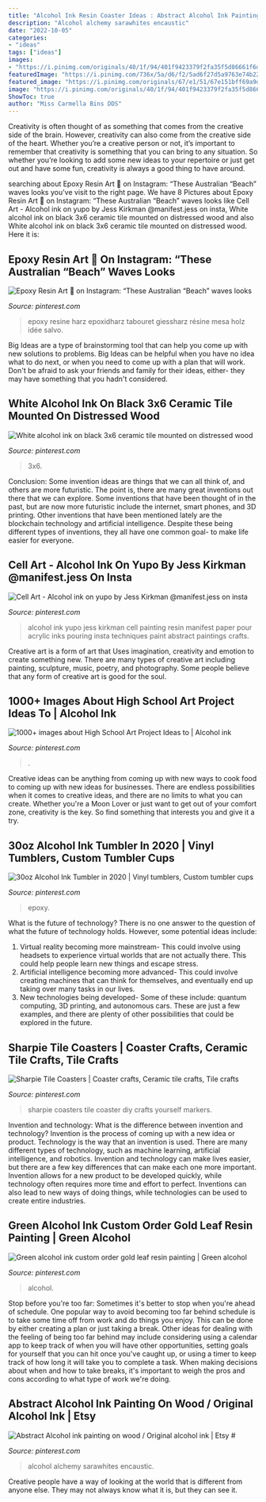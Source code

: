 ```yaml
---
title: "Alcohol Ink Resin Coaster Ideas : Abstract Alcohol Ink Painting On Wood / Original Alcohol Ink"
description: "Alcohol alchemy sarawhites encaustic"
date: "2022-10-05"
categories:
- "ideas"
tags: ["ideas"]
images:
- "https://i.pinimg.com/originals/40/1f/94/401f9423379f2fa35f5d86661f6d75c2.jpg"
featuredImage: "https://i.pinimg.com/736x/5a/d6/f2/5ad6f27d5a9763e74b22ae6acc237fa8.jpg"
featured_image: "https://i.pinimg.com/originals/67/e1/51/67e151bff69a9de365d548fed2c7901c.jpg"
image: "https://i.pinimg.com/originals/40/1f/94/401f9423379f2fa35f5d86661f6d75c2.jpg"
ShowToc: true
author: "Miss Carmella Bins DDS"
---
```



Creativity is often thought of as something that comes from the creative side of the brain. However, creativity can also come from the creative side of the heart. Whether you’re a creative person or not, it’s important to remember that creativity is something that you can bring to any situation. So whether you’re looking to add some new ideas to your repertoire or just get out and have some fun, creativity is always a good thing to have around.

	

		
searching about Epoxy Resin Art 🎨 on Instagram: “These Australian “Beach” waves looks you've visit to the right page. We have 8 Pictures about Epoxy Resin Art 🎨 on Instagram: “These Australian “Beach” waves looks like Cell Art - Alcohol ink on yupo by Jess Kirkman @manifest.jess on insta, White alcohol ink on black 3x6 ceramic tile mounted on distressed wood and also White alcohol ink on black 3x6 ceramic tile mounted on distressed wood. Here it is:
		
    
## Epoxy Resin Art 🎨 On Instagram: “These Australian “Beach” Waves Looks

<img loading=lazy src="https://i.pinimg.com/736x/5a/d6/f2/5ad6f27d5a9763e74b22ae6acc237fa8.jpg" onerror="this.onerror=null;this.src='https://tse3.mm.bing.net/th?id=OIP.TSPAL6UcKHYSNckXisFWNgHaHa&amp;pid=15.1';" alt="Epoxy Resin Art 🎨 on Instagram: “These Australian “Beach” waves looks">

_Source: pinterest.com_

>epoxy resine harz epoxidharz tabouret giessharz résine mesa holz idée salvo. 

	

Big Ideas are a type of brainstorming tool that can help you come up with new solutions to problems. Big Ideas can be helpful when you have no idea what to do next, or when you need to come up with a plan that will work. Don't be afraid to ask your friends and family for their ideas, either- they may have something that you hadn't considered.

    
## White Alcohol Ink On Black 3x6 Ceramic Tile Mounted On Distressed Wood

<img loading=lazy src="https://i.pinimg.com/736x/53/88/6a/53886a04bdd88305e3409a7860bc2827.jpg" onerror="this.onerror=null;this.src='https://tse2.mm.bing.net/th?id=OIP.D5PL8HeAR-WnBkDJjNH7LwHaJA&amp;pid=15.1';" alt="White alcohol ink on black 3x6 ceramic tile mounted on distressed wood">

_Source: pinterest.com_

>3x6. 

	

Conclusion: Some invention ideas are things that we can all think of, and others are more futuristic. The point is, there are many great inventions out there that we can explore.
Some inventions that have been thought of in the past, but are now more futuristic include the internet, smart phones, and 3D printing. Other inventions that have been mentioned lately are the blockchain technology and artificial intelligence. Despite these being different types of inventions, they all have one common goal- to make life easier for everyone.

    
## Cell Art - Alcohol Ink On Yupo By Jess Kirkman @manifest.jess On Insta

<img loading=lazy src="https://i.pinimg.com/736x/1f/2a/dd/1f2add7c0d46d71aa4a60f0e748ccc39.jpg" onerror="this.onerror=null;this.src='https://tse4.mm.bing.net/th?id=OIP.qLynSDTlQ3UEEIXsW4CqcwHaJP&amp;pid=15.1';" alt="Cell Art - Alcohol ink on yupo by Jess Kirkman @manifest.jess on insta">

_Source: pinterest.com_

>alcohol ink yupo jess kirkman cell painting resin manifest paper pour acrylic inks pouring insta techniques paint abstract paintings crafts. 

	

Creative art is a form of art that Uses imagination, creativity and emotion to create something new. There are many types of creative art including painting, sculpture, music, poetry, and photography. Some people believe that any form of creative art is good for the soul.

    
## 1000+ Images About High School Art Project Ideas To | Alcohol Ink

<img loading=lazy src="https://i.pinimg.com/736x/16/d3/1f/16d31fdbef41da688491e624d5399221.jpg" onerror="this.onerror=null;this.src='https://tse3.mm.bing.net/th?id=OIP.cqM3H__BkHsJQnACldVmOgHaKW&amp;pid=15.1';" alt="1000+ images about High School Art Project Ideas to | Alcohol ink">

_Source: pinterest.com_

>. 

	

Creative ideas can be anything from coming up with new ways to cook food to coming up with new ideas for businesses. There are endless possibilities when it comes to creative ideas, and there are no limits to what you can create. Whether you're a Moon Lover or just want to get out of your comfort zone, creativity is the key. So find something that interests you and give it a try.

    
## 30oz Alcohol Ink Tumbler In 2020 | Vinyl Tumblers, Custom Tumbler Cups

<img loading=lazy src="https://i.pinimg.com/originals/2f/f3/34/2ff3342b2793e3d60327dcd9a6b238ee.jpg" onerror="this.onerror=null;this.src='https://tse3.mm.bing.net/th?id=OIP._YJLTrmwtcv6o-5URju75QHaJQ&amp;pid=15.1';" alt="30oz Alcohol Ink Tumbler in 2020 | Vinyl tumblers, Custom tumbler cups">

_Source: pinterest.com_

>epoxy. 

	

What is the future of technology?
There is no one answer to the question of what the future of technology holds. However, some potential ideas include: 

1. Virtual reality becoming more mainstream- This could involve using headsets to experience virtual worlds that are not actually there. This could help people learn new things and escape stress. 
2. Artificial intelligence becoming more advanced- This could involve creating machines that can think for themselves, and eventually end up taking over many tasks in our lives. 
3. New technologies being developed- Some of these include: quantum computing, 3D printing, and autonomous cars. These are just a few examples, and there are plenty of other possibilities that could be explored in the future.

    
## Sharpie Tile Coasters | Coaster Crafts, Ceramic Tile Crafts, Tile Crafts

<img loading=lazy src="https://i.pinimg.com/originals/40/1f/94/401f9423379f2fa35f5d86661f6d75c2.jpg" onerror="this.onerror=null;this.src='https://tse3.mm.bing.net/th?id=OIP.nUiYIFRLuUsIm6Cyyu-aIwHaLH&amp;pid=15.1';" alt="Sharpie Tile Coasters | Coaster crafts, Ceramic tile crafts, Tile crafts">

_Source: pinterest.com_

>sharpie coasters tile coaster diy crafts yourself markers. 

	

Invention and technology: What is the difference between invention and technology?
Invention is the process of coming up with a new idea or product. Technology is the way that an invention is used. There are many different types of technology, such as machine learning, artificial intelligence, and robotics. Invention and technology can make lives easier, but there are a few key differences that can make each one more important. 
Invention allows for a new product to be developed quickly, while technology often requires more time and effort to perfect. Inventions can also lead to new ways of doing things, while technologies can be used to create entire industries.

    
## Green Alcohol Ink Custom Order Gold Leaf Resin Painting | Green Alcohol

<img loading=lazy src="https://i.pinimg.com/originals/00/9e/6a/009e6af4afb810179459a2a3a3860b1d.jpg" onerror="this.onerror=null;this.src='https://tse3.mm.bing.net/th?id=OIP.8uarlWMEXdSdn9ShLIsMcgHaJ4&amp;pid=15.1';" alt="Green alcohol ink custom order gold leaf resin painting | Green alcohol">

_Source: pinterest.com_

>alcohol. 

	

Stop before you're too far: Sometimes it's better to stop when you're ahead of schedule.
One popular way to avoid becoming too far behind schedule is to take some time off from work and do things you enjoy. This can be done by either creating a plan or just taking a break. Other ideas for dealing with the feeling of being too far behind may include considering using a calendar app to keep track of when you will have other opportunities, setting goals for yourself that you can hit once you've caught up, or using a timer to keep track of how long it will take you to complete a task. When making decisions about when and how to take breaks, it's important to weigh the pros and cons according to what type of work we're doing.

    
## Abstract Alcohol Ink Painting On Wood / Original Alcohol Ink | Etsy #

<img loading=lazy src="https://i.pinimg.com/originals/67/e1/51/67e151bff69a9de365d548fed2c7901c.jpg" onerror="this.onerror=null;this.src='https://tse1.mm.bing.net/th?id=OIP.wJATlZEib0M138OvtUaD2QHaJ4&amp;pid=15.1';" alt="Abstract Alcohol ink painting on wood / Original alcohol ink | Etsy #">

_Source: pinterest.com_

>alcohol alchemy sarawhites encaustic. 

	

Creative people have a way of looking at the world that is different from anyone else. They may not always know what it is, but they can see it.

